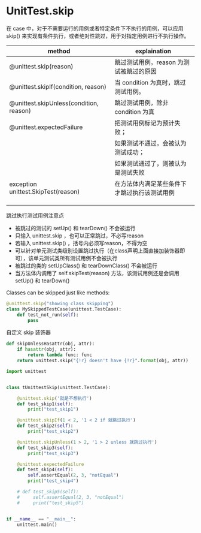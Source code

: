 # UnitTest.skip

在 case 中，对于不需要运行的用例或者特定条件下不执行的用例，可以应用 skip() 来实现有条件执行，或者绝对性跳过，用于对指定用例进行不执行操作。

| method                                  | explaination                                 |
| --------------------------------------- | -------------------------------------------- |
| @unittest.skip(reason)                  | 跳过测试用例，reason  为测试被跳过的原因     |
| @unittest.skipIf(condition, reason)     | 当 condition 为真时，跳过测试用例。          |
| @unittest.skipUnless(condition, reason) | 跳过测试用例，除非 condition 为真            |
| @unittest.expectedFailure               | 把测试用例标记为预计失败；                   |
|                                         | 如果测试不通过，会被认为测试成功；           |
|                                         | 如果测试通过了，则被认为是测试失败           |
| exception unittest.SkipTest(reason)     | 在方法体内满足某些条件下才跳过执行该测试用例 |
|                                         |                                              |
|                                         |                                              |
|                                         |                                              |


跳过执行测试用例注意点
* 被跳过的测试的  setUp() 和  tearDown()  不会被运行
* 只输入 unittest.skip ，也可以正常跳过，不必写reason
* 若输入 unittest.skip() ，括号内必须写reason，不得为空
* 可以针对单元测试类级别设置跳过执行（在class声明上面直接加装饰器即可），该单元测试类所有测试用例不会被执行
* 被跳过的类的 setUpClass() 和 tearDownClass() 不会被运行
* 当方法体内调用了 self.skipTest(reason) 方法，该测试用例还是会调用 setUp() 和 tearDown() 



Classes can be skipped just like methods:
```py
@unittest.skip("showing class skipping")
class MySkippedTestCase(unittest.TestCase):
    def test_not_run(self):
        pass
```


自定义 skip 装饰器
```py
def skipUnlessHasattr(obj, attr):
    if hasattr(obj, attr):
        return lambda func: func
    return unittest.skip("{!r} doesn't have {!r}".format(obj, attr))
```





```py
import unittest


class tUnittestSkip(unittest.TestCase):

    @unittest.skip('就是不想执行')
    def test_skip1(self):
        print("test_skip1")

    @unittest.skipIf(1 < 2, '1 < 2 if 就跳过执行')
    def test_skip2(self):
        print("test_skip2")

    @unittest.skipUnless(1 > 2, '1 > 2 unless 就跳过执行')
    def test_skip3(self):
        print("test_skip3")

    @unittest.expectedFailure
    def test_skip4(self):
        self.assertEqual(2, 3, "notEqual")
        print("test_skip4")

    # def test_skip5(self):
    #     self.assertEqual(2, 3, "notEqual")
    #     print("test_skip5")


if __name__ == "__main__":
    unittest.main()
```

